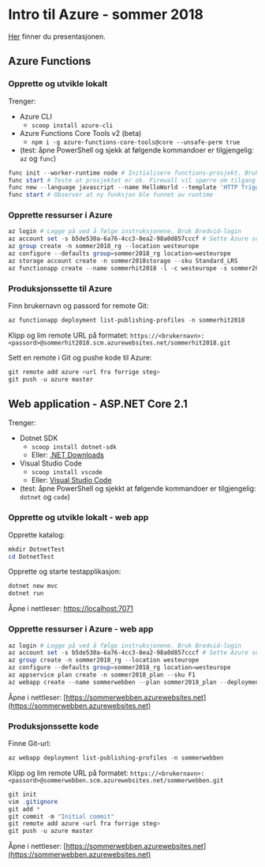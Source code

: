 # Intro til Azure - sommer 2018

[Her](./presentation/index.html) finner du presentasjonen.

## Azure Functions

### Opprette og utvikle lokalt

Trenger:

* Azure CLI
  * `scoop install azure-cli`
* Azure Functions Core Tools v2 (beta)
  * `npm i -g azure-functions-core-tools@core --unsafe-perm true`
* (test: åpne PowerShell og sjekk at følgende kommandoer er tilgjengelig: `az` og `func`)

```powershell
func init --worker-runtime node # Initialisere functions-prosjekt. Bruk `--no-source-control` hvis man **IKKE* vil ha initialisert en lokal Git-repo.
func start # Teste at prosjektet er ok. Firewall vil spørre om tilgang første gang denne kjøres.s 
func new --language javascript --name HelloWorld --template 'HTTP Trigger' # Opprette en funksjon
func start # Observer at ny funksjon ble funnet av runtime
```

### Opprette ressurser i Azure

```powershell
az login # Logge på ved å følge instruksjonene. Bruk Bredvid-login
az account set -s b5de530a-6a76-4cc3-8ea2-98a0d857cccf # Sette Azure subscription
az group create -n sommer2018_rg --location westeurope
az configure --defaults group=sommer2018_rg location=westeurope
az storage account create -n sommer2018storage --sku Standard_LRS
az functionapp create --name sommerhit2018 -l -c westeurope -s sommer2018storage # Ta vare på Git URL til repository-et
```

### Produksjonssette til Azure

Finn brukernavn og passord for remote Git:

```powershell
az functionapp deployment list-publishing-profiles -n sommerhit2018
```

Klipp og lim remote URL på formatet: `https://<brukernavn>:<passord>@sommerhit2018.scm.azurewebsites.net/sommerhit2018.git`

Sett en remote i Git og pushe kode til Azure:

```powershell
git remote add azure <url fra forrige steg>
git push -u azure master
```

## Web application - ASP.NET Core 2.1

Trenger:

* Dotnet SDK
  * `scoop install dotnet-sdk`
  * Eller: [.NET Downloads](https://www.microsoft.com/net/download/windows)
* Visual Studio Code
  * `scoop install vscode`
  * Eller: [Visual Studio Code](https://code.visualstudio.com/)
* (test: åpne PowerShell og sjekkt at følgende kommandoer er tilgjengelig: `dotnet` og `code`)

### Opprette og utvikle lokalt - web app

Opprette katalog:

```powershell
mkdir DotnetTest
cd DotnetTest
```

Opprette og starte testapplikasjon:

```powershell
dotnet new mvc
dotnet run
```

Åpne i nettleser: [https://localhost:7071](https://localhost:7071)

### Opprette ressurser i Azure - web app

```powershell
az login # Logge på ved å følge instruksjonene. Bruk Bredvid-login
az account set -s b5de530a-6a76-4cc3-8ea2-98a0d857cccf # Sette Azure subscription
az group create -n sommer2018_rg --location westeurope
az configure --defaults group=sommer2018_rg location=westeurope
az appservice plan create -n sommer2018_plan --sku F1
az webapp create --name sommerwebben --plan sommer2018_plan --deployment-local-git
```

Åpne i nettleser: [https://sommerwebben.azurewebsites.net](https://sommerwebben.azurewebsites.net)

### Produksjonssette kode

Finne Git-url:

```powershell
az webapp deployment list-publishing-profiles -n sommerwebben
```

Klipp og lim remote URL på formatet: `https://<brukernavn>:<passord>@sommerwebben.scm.azurewebsites.net/sommerwebben.git`

```powershell
git init
vim .gitignore
git add *
git commit -m "Initial commit"
git remote add azure <url fra forrige steg>
git push -u azure master
```

Åpne i nettleser: [https://sommerwebben.azurewebsites.net](https://sommerwebben.azurewebsites.net)
